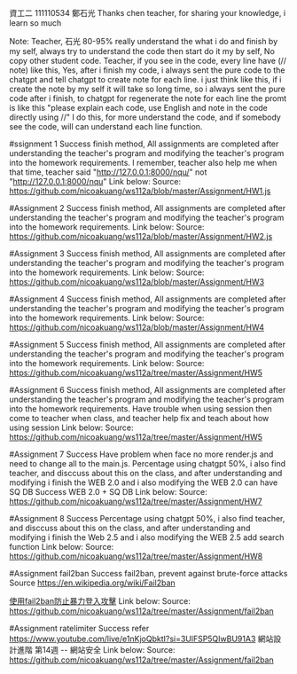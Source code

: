 資工二 111110534 鄭石光
Thanks chen teacher, for sharing your knowledge, i learn so much

Note:
Teacher, 石光 80-95% really understand the what i do and finish by my self, always try to understand the code then start do it my by self, No copy other student code.
Teacher, if you see in the code, every line have (// note) like this, Yes, after i finish my code, i always sent the pure code to the chatgpt and tell chatgpt to create note for each line. i just think like this, if i create the note by my self it will take so long time, so i always sent the pure code after i finish, to chatgpt for regenerate the note for each line the promt is like this "please explain each code, use English and note in the code directly using //"
I do this, for more understand the code, and if somebody see the code, will can understand each line function.

#ssignment 1 Success
finish method, All assignments are completed after understanding the teacher's program and modifying the teacher's program into the homework requirements.
I remember, teacher also help me when that time, teacher said "http://127.0.0.1:8000/nqu/" not "http://127.0.0.1:8000/nqu"
Link below:
Source: https://github.com/nicoakuang/ws112a/blob/master/Assignment/HW1.js


#Assignment 2 Success
finish method, All assignments are completed after understanding the teacher's program and modifying the teacher's program into the homework requirements.
Link below:
Source: https://github.com/nicoakuang/ws112a/blob/master/Assignment/HW2.js


#Assignment 3 Success
finish method, All assignments are completed after understanding the teacher's program and modifying the teacher's program into the homework requirements.
Link below:
Source: https://github.com/nicoakuang/ws112a/blob/master/Assignment/HW3

#Assignment 4 Success
finish method, All assignments are completed after understanding the teacher's program and modifying the teacher's program into the homework requirements.
Link below:
Source: https://github.com/nicoakuang/ws112a/blob/master/Assignment/HW4

#Assignment 5 Success
finish method, All assignments are completed after understanding the teacher's program and modifying the teacher's program into the homework requirements.
Link below:
Source: https://github.com/nicoakuang/ws112a/tree/master/Assignment/HW5

#Assignment 6 Success
finish method, All assignments are completed after understanding the teacher's program and modifying the teacher's program into the homework requirements.
Have trouble when using session then come to teacher when class, and teacher help fix and teach about how using session
Link below:
Source: https://github.com/nicoakuang/ws112a/tree/master/Assignment/HW5

#Assignment 7 Success
Have problem when face no more render.js and need to change all to the main.js. Percentage using chatgpt 50%, i also find teacher, and disccuss about this on the class, and after understanding and modifying i finish the WEB 2.0 and i also modifying the WEB 2.0 can have SQ DB
Success WEB 2.0 + SQ DB
Link below:
Source: https://github.com/nicoakuang/ws112a/tree/master/Assignment/HW7

#Assignment 8 Success
Percentage using chatgpt 50%, i also find teacher, and disccuss about this on the class, and after understanding and modifying i finish the Web 2.5 and i also modifying the WEB 2.5 add search function
Link below:
Source: https://github.com/nicoakuang/ws112a/tree/master/Assignment/HW8

#Assignment fail2ban Success
fail2ban, prevent against brute-force attacks
Source
https://en.wikipedia.org/wiki/Fail2ban

[使用fail2ban防止暴力登入攻擊](https://xenby.com/b/107-%e6%95%99%e5%ad%b8-%e4%bd%bf%e7%94%a8fail2ban%e9%98%b2%e6%ad%a2%e6%9a%b4%e5%8a%9b%e7%99%bb%e5%85%a5%e6%94%bb%e6%93%8a)
Link below:
Source: https://github.com/nicoakuang/ws112a/tree/master/Assignment/fail2ban

#Assignment ratelimiter Success
refer https://www.youtube.com/live/e1nKjoQbktI?si=3UlFSP5QIwBU91A3 網站設計進階 第14週 -- 網站安全
Link below:
Source: https://github.com/nicoakuang/ws112a/tree/master/Assignment/fail2ban

